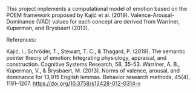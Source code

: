 This project implements a computational model of emotion based on the POEM framework proposed by Kajić et al. (2019). Valence-Arousal-Dominance (VAD) values for each concept are derived from Warriner, Kuperman, and Brysbaert (2013).

References:

Kajić, I., Schröder, T., Stewart, T. C., & Thagard, P. (2019). The semantic pointer theory of emotion: Integrating physiology, appraisal, and construction. Cognitive Systems Research, 58, 35-53.
Warriner, A. B., Kuperman, V., & Brysbaert, M. (2013). Norms of valence, arousal, and dominance for 13,915 English lemmas. Behavior research methods, 45(4), 1191–1207. https://doi.org/10.3758/s13428-012-0314-x 
